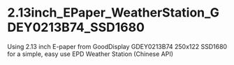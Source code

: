 # 2.13inch_EPaper_WeatherStation_GDEY0213B74_SSD1680
Using 2.13 inch E-paper from GoodDisplay GDEY0213B74 250x122 SSD1680 for a simple, easy use EPD Weather Station (Chinese API)
